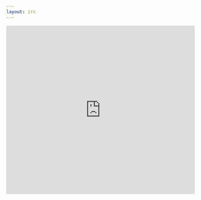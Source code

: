 ```yaml
---
layout: irc
---
```

<iframe src="https://kiwiirc.com/client/irc.freenode.net/?nick=o_teu_nick|?#osgeo-pt" style="border:0; width:100%; height:450px;"></iframe>